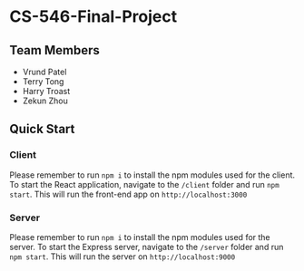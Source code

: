 # CS-546-Final-Project

## Team Members

- Vrund Patel
- Terry Tong
- Harry Troast
- Zekun Zhou

## Quick Start

### Client

Please remember to run `npm i` to install the npm modules used for the client.
To start the React application, navigate to the `/client` folder and run `npm start`. This will run the front-end app on `http://localhost:3000`

### Server

Please remember to run `npm i` to install the npm modules used for the server.
To start the Express server, navigate to the `/server` folder and run `npm start`. This will run the server on `http://localhost:9000`
